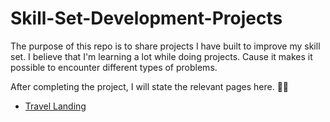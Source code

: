 # Skill-Set-Development-Projects
The purpose of this repo is to share projects I have built to improve my skill set. I believe that I'm learning a lot while doing projects. Cause it makes it possible to encounter different types of problems.

After completing the project, I will state the relevant pages here. 👨‍💻

- [Travel Landing](https://exploringtheworld.netlify.app/) 
